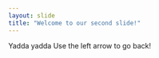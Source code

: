 ```yaml
---
layout: slide
title: "Welcome to our second slide!"
---
```

Yadda yadda
Use the left arrow to go back!
